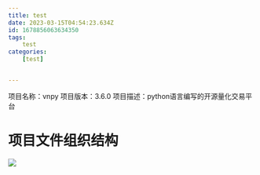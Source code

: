 ```yaml
---
title: test
date: 2023-03-15T04:54:23.634Z
id: 1678856063634350
tags:
	test
categories:
	[test]


---
```

项目名称：vnpy
项目版本：3.6.0
项目描述：python语言编写的开源量化交易平台

# 项目文件组织结构

![](/imgs/test/b.png)